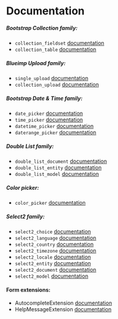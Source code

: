 # Documentation

##### Bootstrap Collection family: 

* `collection_fieldset` [documentation](bootstrap-collection/overview.md)
* `collection_table` [documentation](bootstrap-collection/overview.md)

##### Blueimp Upload family: 

* `single_upload` [documentation](single-upload/overview.md)
* `collection_upload` [documentation](collection-upload/overview.md)

##### Bootstrap Date & Time family:

* `date_picker` [documentation](date-picker/overview.md)
* `time_picker` [documentation](time-picker/overview.md)
* `datetime_picker` [documentation](datetime-picker/overview.md)
* `daterange_picker` [documentation](daterange-picker/overview.md)

##### Double List family: 

* `double_list_document` [documentation](double-list/overview.md)
* `double_list_entity` [documentation](double-list/overview.md)
* `double_list_model` [documentation](double-list/overview.md)

##### Color picker:

* `color_picker` [documentation](color-picker/overview.md)

##### Select2 family:

* `select2_choice` [documentation](select2/overview.md)
* `select2_language` [documentation](select2/overview.md)
* `select2_country` [documentation](select2/overview.md)
* `select2_timezone` [documentation](select2/overview.md)
* `select2_locale` [documentation](select2/overview.md)
* `select2_entity` [documentation](select2/overview.md)
* `select2_document` [documentation](select2/overview.md)
* `select2_model` [documentation](select2/overview.md)

#### Form extensions:

* AutocompleteExtension [documentation](autocomplete-extension/overview.md)
* HelpMessageExtension [documentation](help-message-extension/overview.md)
